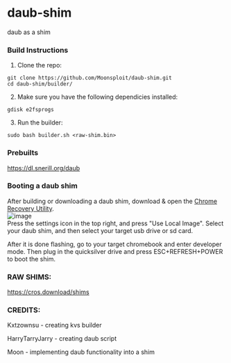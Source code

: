 # daub-shim
daub as a shim
### Build Instructions
1) Clone the repo: <br />
```
git clone https://github.com/Moonsploit/daub-shim.git
cd daub-shim/builder/
```

2) Make sure you have the following dependicies installed: <br />
```
gdisk e2fsprogs
```

3) Run the builder: <br />
```
sudo bash builder.sh <raw-shim.bin>
```

### Prebuilts
https://dl.snerill.org/daub

### Booting a daub shim
After building or downloading a daub shim, download & open the [Chrome Recovery Utility](https://chromewebstore.google.com/detail/chromebook-recovery-utili/pocpnlppkickgojjlmhdmidojbmbodfm?pli=1). <br />
![image](https://kxtz.dev/reco-util.png)
<br />
Press the settings icon in the top right, and press "Use Local Image". Select your daub shim, and then select your target usb drive or sd card.

After it is done flashing, go to your target chromebook and enter developer mode. Then plug in the quicksilver drive and press ESC+REFRESH+POWER to boot the shim.

### RAW SHIMS:
https://cros.download/shims

### CREDITS:
Kxtzownsu - creating kvs builder

HarryTarryJarry - creating daub script

Moon - implementing daub functionality into a shim
